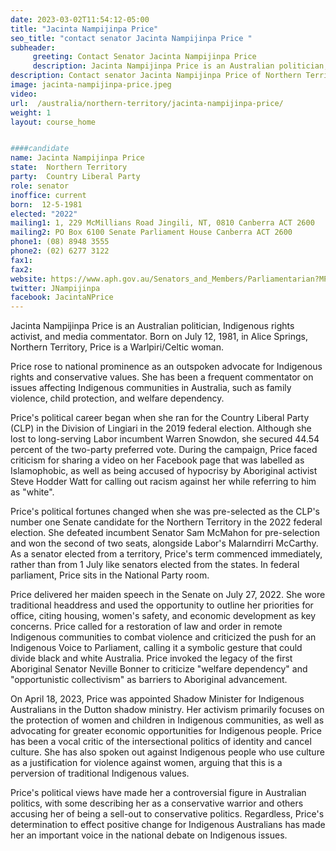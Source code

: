 ```yaml
---
date: 2023-03-02T11:54:12-05:00
title: "Jacinta Nampijinpa Price"
seo_title: "contact senator Jacinta Nampijinpa Price "
subheader:
     greeting: Contact Senator Jacinta Nampijinpa Price
     description: Jacinta Nampijinpa Price is an Australian politician, Indigenous rights activist, and media commentator. 
description: Contact senator Jacinta Nampijinpa Price of Northern Territory. Contact information for Jacinta Nampijinpa Price includes email address, phone number, and mailing address.
image: jacinta-nampijinpa-price.jpeg
video:
url:  /australia/northern-territory/jacinta-nampijinpa-price/
weight: 1
layout: course_home


####candidate
name: Jacinta Nampijinpa Price
state:	Northern Territory
party:	Country Liberal Party
role: senator
inoffice: current
born:  12-5-1981
elected: "2022"
mailing1: 1, 229 McMillians Road Jingili, NT, 0810 Canberra ACT 2600
mailing2: PO Box 6100 Senate Parliament House Canberra ACT 2600
phone1:	(08) 8948 3555
phone2: (02) 6277 3122
fax1:
fax2:
website: https://www.aph.gov.au/Senators_and_Members/Parliamentarian?MPID=263528
twitter: JNampijinpa
facebook: JacintaNPrice
---
```

Jacinta Nampijinpa Price is an Australian politician, Indigenous rights activist, and media commentator. Born on July 12, 1981, in Alice Springs, Northern Territory, Price is a Warlpiri/Celtic woman.

Price rose to national prominence as an outspoken advocate for Indigenous rights and conservative values. She has been a frequent commentator on issues affecting Indigenous communities in Australia, such as family violence, child protection, and welfare dependency.

Price's political career began when she ran for the Country Liberal Party (CLP) in the Division of Lingiari in the 2019 federal election. Although she lost to long-serving Labor incumbent Warren Snowdon, she secured 44.54 percent of the two-party preferred vote. During the campaign, Price faced criticism for sharing a video on her Facebook page that was labelled as Islamophobic, as well as being accused of hypocrisy by Aboriginal activist Steve Hodder Watt for calling out racism against her while referring to him as "white".

Price's political fortunes changed when she was pre-selected as the CLP's number one Senate candidate for the Northern Territory in the 2022 federal election. She defeated incumbent Senator Sam McMahon for pre-selection and won the second of two seats, alongside Labor's Malarndirri McCarthy. As a senator elected from a territory, Price's term commenced immediately, rather than from 1 July like senators elected from the states. In federal parliament, Price sits in the National Party room.

Price delivered her maiden speech in the Senate on July 27, 2022. She wore traditional headdress and used the opportunity to outline her priorities for office, citing housing, women's safety, and economic development as key concerns. Price called for a restoration of law and order in remote Indigenous communities to combat violence and criticized the push for an Indigenous Voice to Parliament, calling it a symbolic gesture that could divide black and white Australia. Price invoked the legacy of the first Aboriginal Senator Neville Bonner to criticize "welfare dependency" and "opportunistic collectivism" as barriers to Aboriginal advancement.

On April 18, 2023, Price was appointed Shadow Minister for Indigenous Australians in the Dutton shadow ministry. Her activism primarily focuses on the protection of women and children in Indigenous communities, as well as advocating for greater economic opportunities for Indigenous people. Price has been a vocal critic of the intersectional politics of identity and cancel culture. She has also spoken out against Indigenous people who use culture as a justification for violence against women, arguing that this is a perversion of traditional Indigenous values.

Price's political views have made her a controversial figure in Australian politics, with some describing her as a conservative warrior and others accusing her of being a sell-out to conservative politics. Regardless, Price's determination to effect positive change for Indigenous Australians has made her an important voice in the national debate on Indigenous issues.